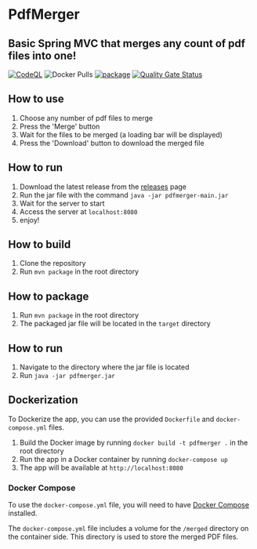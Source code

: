 # PdfMerger
## Basic Spring MVC that merges any count of pdf files into one! 

[![CodeQL](https://github.com/RKolibri/pdfmerger/actions/workflows/codeql.yml/badge.svg)](https://github.com/RKolibri/pdfmerger/actions/workflows/codeql.yml)
![Docker Pulls](https://img.shields.io/docker/pulls/klevakoz96/pdfmerger?color=blueviolet&logo=docker&logoColor=blueviolet%20&style=for-the-badge)
[![package](https://github.com/RKolibri/pdfmerger/actions/workflows/maven.yml/badge.svg?branch=master)](https://github.com/RKolibri/pdfmerger/actions/workflows/maven.yml)
[![Quality Gate Status](https://sonarcloud.io/api/project_badges/measure?project=RKolibri_pdfmerger&metric=alert_status)](https://sonarcloud.io/summary/new_code?id=RKolibri_pdfmerger)
## How to use
1. Choose any number of pdf files to merge
2. Press the 'Merge' button
3. Wait for the files to be merged (a loading bar will be displayed)
4. Press the 'Download' button to download the merged file


## How to run
1. Download the latest release from the [releases](https://github.com/RKolibri/pdfmerger/releases) page
2. Run the jar file with the command `java -jar pdfmerger-main.jar`
3. Wait for the server to start
4. Access the server at `localhost:8080`
5. enjoy!

## How to build
1. Clone the repository
2. Run `mvn package` in the root directory

## How to package
1. Run `mvn package` in the root directory
2. The packaged jar file will be located in the `target` directory

## How to run
1. Navigate to the directory where the jar file is located
2. Run `java -jar pdfmerger.jar`

## Dockerization
To Dockerize the app, you can use the provided `Dockerfile` and `docker-compose.yml` files.

1. Build the Docker image by running `docker build -t pdfmerger .` in the root directory
2. Run the app in a Docker container by running `docker-compose up`
3. The app will be available at `http://localhost:8080`

### Docker Compose
To use the `docker-compose.yml` file, you will need to have [Docker Compose](https://docs.docker.com/compose/) installed.

The `docker-compose.yml` file includes a volume for the `/merged` directory on the container side. This directory is used to store the merged PDF files.
